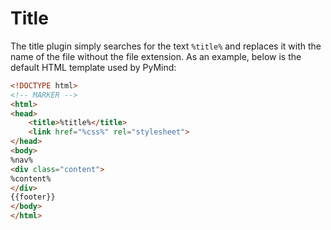 # Title
The title plugin simply searches for the text `%title%` and replaces it with the name of the file without the file
extension. As an example, below is the default HTML template used by PyMind:

```HTML
<!DOCTYPE html>
<!-- MARKER -->
<html>
<head>
    <title>%title%</title>
    <link href="%css%" rel="stylesheet">
</head>
<body>
%nav%
<div class="content">
%content%
</div>
{{footer}}
</body>
</html>
```
